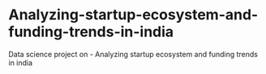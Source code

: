 # Analyzing-startup-ecosystem-and-funding-trends-in-india
Data science project on - Analyzing startup ecosystem and funding trends in india
